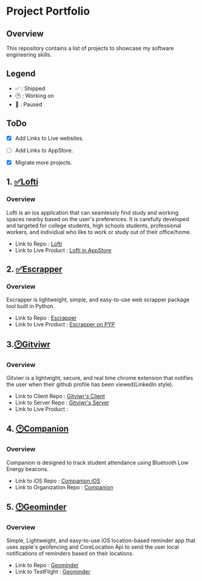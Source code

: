 # Project Portfolio

## Overview
This repository contains a list of projects to showcase my software engineering skills.

## Legend 

* ✅ : Shipped
* 🕑 : Working on
* 🚩 : Paused 

## ToDo
- [x] Add Links to Live websites.
- [ ] Add Links to AppStore.
- [x] Migrate more projects.


## 1. <a href = "https://github.com/MediBoss/Lofti" >✅Lofti</a>

### Overview

Lofti is an ios application that can seamlessly find study and working spaces nearby based on the user's preferences. It is carefully developed and targeted for college students, high schools students, professional workers, and individual who like to work or study out of their office/home.

* Link to Repo : <a href = "https://github.com/MediBoss/Lofti" >Lofti</a> 
* Link to Live Product : <a href="https://itunes.apple.com/us/app/lofti-study-space-finder/id1446711696?mt=8">Lofti in AppStore</a>

## 2. <a href = "https://github.com/MediBoss/Escrapper" >✅Escrapper</a> 

### Overview

Escrapper is  lightweight, simple, and easy-to-use web scrapper package tool built in Python.

* Link to Repo : <a href = "https://github.com/MediBoss/Escrapper" >Escrapper</a> 
* Link to Live Product : <a href = "https://test.pypi.org/project/Escrapper/" >Escrapper on PYP</a> 

## 3.<a href = "https://github.com/MediBoss/GitviwrClient" >🕑Gitviwr</a> 

### Overview

Gitviwr is a lightwight, secure, and real time chrome extension that notifies the user when their github profile has been viewed(LinkedIn style).

* Link to Client Repo : <a href = "https://github.com/MediBoss/GitviwrClient" >Gitviwr's Client</a> 
* Link to Server Repo : <a href = "https://github.com/MediBoss/GitviewrServer" >Gitviwr's Server</a> 
* Link to Live Product :  

## 4. <a href = "https://github.com/MakeSchool-Companion-App/Companion-iOS" >🕑Companion</a> 

### Overview

Companion is designed to track student attendance using Bluetooth Low Energy beacons.

* Link to iOS Repo : <a href = "https://github.com/MakeSchool-Companion-App/Companion-iOS" >Companion iOS</a> 
* Link to Organization Repo : <a href = "https://github.com/MakeSchool-Companion-App" >Companion</a> 

## 5. <a href = "https://github.com/yveslym/remindMe" >🕑Geominder</a> 

### Overview

Simple, Lightweight, and easy-to-use iOS location-based reminder app that uses apple's geofencing and CoreLocation Api to send the user local notifications of reminders based on their locations.

* Link to Repo : <a href = "https://github.com/yveslym/remindMe" >Geominder</a> 
* Link to TestFlight : <a href="https://testflight.apple.com/join/do291tga">Geominder</a>


